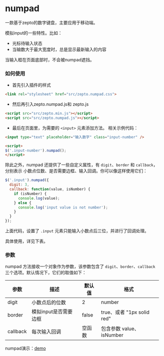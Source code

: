 # numpad

一款基于zepto的数字键盘，主要应用于移动端。

模拟input的一些特性。比如：

- 光标待输入状态
- 当输数大于最大宽度时，总是显示最新输入的内容

当输入框在页面底部时，不会被numpad遮挡。

### 如何使用

- 首先引入插件的样式

```html
<link rel="stylesheet" href="src/zepto.numpad.css">
```

- 然后再引入zepto.numpad.js和 zepto.js

```html
<script src="src/zepto.min.js"></script>
<script src="src/zepto.numpad.js"></script>
```

- 最后在页面里，为需要的 `<input>` 元素添加方法。 相关示例代码：

```html
<input type="text" placeholder="输入数字" class="input-number" />

<script>
$('.input-number').numpad();
</script>
```

除此之外，numpad 还提供了一些自定义属性，有 `digit`、`border` 和 `callback`，分别表示 小数点位数、是否需要边框、输入回调。你可以像这样使用它们：

```js
$('.input').numpad({
  digit: 3,
  callback: function(value, isNumber) {
    if (isNumber) {
	  console.log(value);
	} else {
	  console.log('input value is not number');
	}
  }
});
```

上面代码，设置了 `.input` 元素只能输入小数点后三位，并进行了回调处理。

具体使用，详见下表。


### 参数

numpad 方法接收一个对象作为参数，该参数包含了 `digit`、`border`、`callback` 三个选项。默认情况下，它们的取值如下：

| **参数** | **描述** | **默认值** | **格式** |
|----------|----------|------------|----------|
| digit | 小数点后的位数 | 2 | number |
| border | 模拟input是否需要边框 | false |true、或者 "1px solid red"  |
| callback | 每次输入回调 | 空函数 | 包含参数 value、isNumber |


numpad演示：[demo](http://joy-yi0905.github.io/numpad/demo/demo.html)